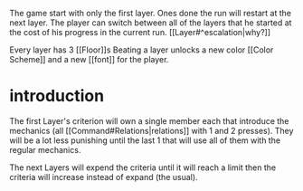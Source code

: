 The game start with only the first layer.
Ones done the run will restart at the next layer.
The player can switch between all of the layers that he started at the cost of his progress in the current run. [[Layer#^escalation|why?]]

Every layer has 3 [[Floor]]s 
Beating a layer unlocks a new color [[Color Scheme]] and a new [[font]] for the player.
# introduction
The first Layer's criterion will own a single member each that introduce the mechanics (all [[Command#Relations|relations]] with 1 and 2 presses). They will be a lot less punishing until the last 1 that will use all of them with the regular mechanics.

The next Layers will expend the criteria until it will reach a limit then the criteria will increase instead of expand (the usual).